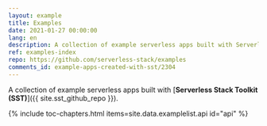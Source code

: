 ```yaml
---
layout: example
title: Examples
date: 2021-01-27 00:00:00
lang: en
description: A collection of example serverless apps built with Serverless Stack Toolkit (SST).
ref: examples-index
repo: https://github.com/serverless-stack/examples
comments_id: example-apps-created-with-sst/2304
---
```


A collection of example serverless apps built with [**Serverless Stack Toolkit (SST)**]({{ site.sst_github_repo }}).

{% include toc-chapters.html items=site.data.examplelist.api id="api" %}
